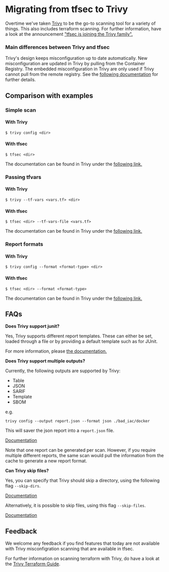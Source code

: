 # Migrating from tfsec to Trivy

Overtime we've taken [Trivy][trivy] to be the go-to scanning tool for a variety of things. This also includes terraform scanning. For further information, have a look at the announcement ["tfsec is joining the Trivy family".](https://github.com/khulnasoft/tfsec/discussions/1994)

### Main differences between Trivy and tfsec

Trivy's design keeps misconfiguration up to date automatically. New misconfiguration are updated in Trivy by pulling from the Container Registry. The embedded misconfiguration in Trivy are only used if Trivy cannot pull from the remote registry. See the [following documentation](https://aquasecurity.github.io/trivy/v0.41/docs/scanner/misconfiguration/policy/builtin/#policy-distribution) for further details.

## Comparison with examples

### Simple scan

#### With Trivy

```shell
$ trivy config <dir>
```

#### With tfsec

```shell
$ tfsec <dir>
```

The documentation can be found in Trivy under the [following link.](https://aquasecurity.github.io/trivy/latest/docs/scanner/misconfiguration/)

### Passing tfvars

#### With Trivy

```shell
$ trivy --tf-vars <vars.tf> <dir>
```

#### With tfsec

```shell
$ tfsec <dir> --tf-vars-file <vars.tf>
```

The documentation can be found in Trivy under the [following link.](https://aquasecurity.github.io/trivy/v0.41/docs/scanner/misconfiguration/#terraform-value-overrides)

### Report formats

#### With Trivy

```shell
$ trivy config --format <format-type> <dir>
```

#### With tfsec

```shell
$ tfsec <dir> --format <format-type>
```

The documentation can be found in Trivy under the [following link.](https://aquasecurity.github.io/trivy/v0.41/docs/configuration/reporting/)

## FAQs

**Does Trivy support junit?**

Yes, Trivy supports different report templates. These can either be set, loaded through a file or by providing a default template such as for JUnit.

For more information, please [the documentation.](https://aquasecurity.github.io/trivy/v0.41/docs/configuration/reporting/#junit)

**Does Trivy support multiple outputs?**

Currently, the following outputs are supported by Trivy:

- Table
- JSON
- SARIF
- Template
- SBOM

e.g.

```
trivy config --output report.json --format json ./bad_iac/docker
```

This will saver the json report into a `report.json` file.

[Documentation](https://aquasecurity.github.io/trivy/v0.41/docs/configuration/reporting/)

Note that one report can be generated per scan. However, if you require multiple different reports, the same scan would pull the information from the cache to generate a new report format.

**Can Trivy skip files?**

Yes, you can specify that Trivy should skip a directory, using the following flag `--skip-dirs`.

[Documentation](https://aquasecurity.github.io/trivy/v0.41/docs/configuration/others/)

Alternatively, it is possible to skip files, using this flag `--skip-files`.

[Documentation](https://aquasecurity.github.io/trivy/v0.41/docs/configuration/others/#skip-files)

## Feedback

We welcome any feedback if you find features that today are not available with Trivy misconfigration scanning that are available in tfsec.

For further information on scanning terraform with Trivy, do have a look at the [Trivy Terraform Guide](https://aquasecurity.github.io/trivy/latest/tutorials/terraform/scannig/).

[trivy]: https://github.com/aquasecurity/trivy
